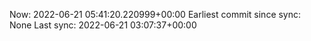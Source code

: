 Now: 2022-06-21 05:41:20.220999+00:00 Earliest commit since sync: None Last sync: 2022-06-21 03:07:37+00:00
